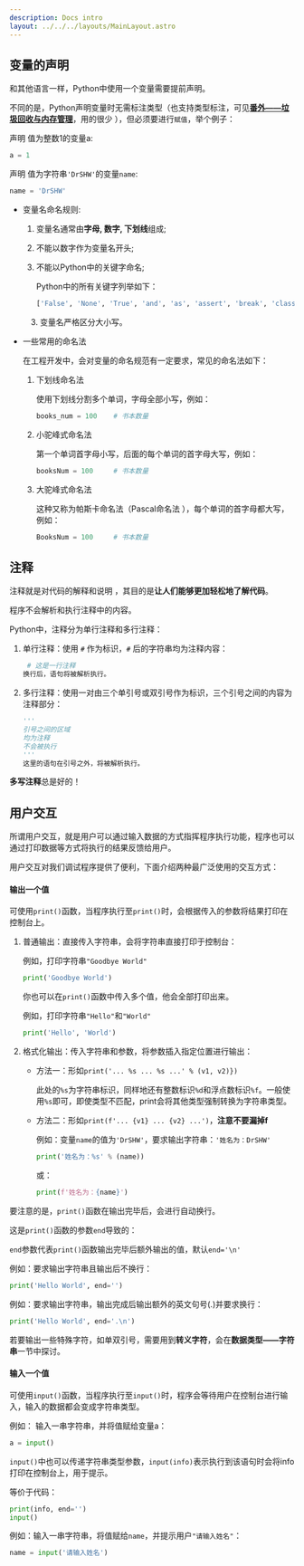 ```yaml
---
description: Docs intro
layout: ../../../layouts/MainLayout.astro
---
```


## 变量的声明

和其他语言一样，Python中使用一个变量需要提前声明。

不同的是，Python声明变量时无需标注类型（也支持类型标注，可见[**番外——垃圾回收与内存管理**](https://docs.drshw.tech/pb/extra_2/)，用的很少 ），但必须要进行`赋值`，举个例子：

声明 值为整数1的变量a:

```python
a = 1
```

声明 值为字符串`'DrSHW'`的变量`name`:

```python
name = 'DrSHW'
```

+ 变量名命名规则:

  1. 变量名通常由**字母, 数字, 下划线**组成;

  2. 不能以数字作为变量名开头;

   3. 不能以Python中的关键字命名;
  
      Python中的所有关键字列举如下：
  
      ```python
      ['False', 'None', 'True', 'and', 'as', 'assert', 'break', 'class', 'continue', 'def', 'del', 'elif', 'else', 'except', 'finally', 'for', 'from', 'global', 'if', 'import', 'in', 'is', 'lambda', 'nonlocal', 'not', 'or', 'pass', 'raise', 'return', 'try', 'while', 'with', 'yield']
      ```
  
  　3. 变量名严格区分大小写。

+ 一些常用的命名法

  在工程开发中，会对变量的命名规范有一定要求，常见的命名法如下：

  1. 下划线命名法

     使用下划线分割多个单词，字母全部小写，例如：

     ```python
     books_num = 100 	# 书本数量
     ```

  2. 小驼峰式命名法

     第一个单词首字母小写，后面的每个单词的首字母大写，例如：

     ```python
     booksNum = 100	 	# 书本数量
     ```

  3. 大驼峰式命名法

     这种又称为帕斯卡命名法（Pascal命名法 ），每个单词的首字母都大写，例如：

     ```python
     BooksNum = 100	 	# 书本数量
     ```

## 注释

注释就是对代码的解释和说明 ，其目的是**让人们能够更加轻松地了解代码**。

程序不会解析和执行注释中的内容。

Python中，注释分为单行注释和多行注释：

1. 单行注释：使用 `#` 作为标识，`#` 后的字符串均为注释内容：

   ```python
    # 这是一行注释
   换行后，语句将被解析执行。
   ```

2. 多行注释：使用一对由三个单引号或双引号作为标识，三个引号之间的内容为注释部分：

   ```python
   '''
   引号之间的区域
   均为注释
   不会被执行
   '''
   这里的语句在引号之外，将被解析执行。
   ```

**多写注释**总是好的！

## 用户交互

所谓用户交互，就是用户可以通过输入数据的方式指挥程序执行功能，程序也可以通过打印数据等方式将执行的结果反馈给用户。

用户交互对我们调试程序提供了便利，下面介绍两种最广泛使用的交互方式：

#### 输出一个值

可使用`print()`函数，当程序执行至`print()`时，会根据传入的参数将结果打印在控制台上。

1. 普通输出：直接传入字符串，会将字符串直接打印于控制台：

   例如，打印字符串`"Goodbye World"`

   ```python
   print('Goodbye World')
   ```

   你也可以在`print()`函数中传入多个值，他会全部打印出来。

   例如，打印字符串`"Hello"`和`"World"`

   ```python
   print('Hello', 'World')
   ```

2. 格式化输出：传入字符串和参数，将参数插入指定位置进行输出：

   + 方法一：形如`print('... %s ... %s ...' % (v1, v2)})`

     此处的`%s`为字符串标识，同样地还有整数标识`%d`和浮点数标识`%f`。一般使用`%s`即可，即使类型不匹配，print会将其他类型强制转换为字符串类型。

   + 方法二：形如`print(f'... {v1} ... {v2} ...')`，**注意不要漏掉f**
   
     例如：变量`name`的值为`'DrSHW'`，要求输出字符串：`'姓名为：DrSHW'`

     ```python
     print('姓名为：%s' % (name))
     ```
     
     或：
     
     ```python
     print(f'姓名为：{name}')
     ```

要注意的是，`print()`函数在输出完毕后，会进行自动换行。

这是`print()`函数的参数`end`导致的：

`end`参数代表`print()`函数输出完毕后额外输出的值，默认`end='\n' `

例如：要求输出字符串且输出后不换行：

```python
print('Hello World', end='')
```

例如：要求输出字符串，输出完成后输出额外的英文句号(.)并要求换行：

```python
print('Hello World', end='.\n')
```

若要输出一些特殊字符，如单双引号，需要用到**转义字符**，会在**数据类型——字符串**一节中探讨。

#### 输入一个值

可使用`input()`函数，当程序执行至`input()`时，程序会等待用户在控制台进行输入，输入的数据都会变成字符串类型。

例如： 输入一串字符串，并将值赋给变量a：

```python
a = input()
```

`input()`中也可以传递字符串类型参数，`input(info)`表示执行到该语句时会将info打印在控制台上，用于提示。

等价于代码：

```python
print(info, end='')
input()
```

例如：输入一串字符串，将值赋给`name`，并提示用户`"请输入姓名"`：

```python
name = input('请输入姓名')
```



